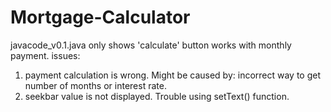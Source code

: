 # Mortgage-Calculator


javacode_v0.1.java 
only shows 'calculate' button works with monthly payment.
issues: 
1. payment calculation is wrong. Might be caused by: incorrect way to get number of months or interest rate.
2. seekbar value is not displayed. Trouble using setText() function.
